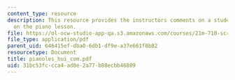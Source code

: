 ```yaml
---
content_type: resource
description: This resource provides the instructors comments on a students presentation
  on the piano lesson.
file: https://ol-ocw-studio-app-qa.s3.amazonaws.com/courses/21m-710-script-analysis-fall-2005/31bc53fccca4ad8e2a77b88ecbb46809_pianoles_hui_com.pdf
file_type: application/pdf
parent_uid: 646415ef-dba0-6db1-df9e-a37e661f8b82
resourcetype: Document
title: pianoles_hui_com.pdf
uid: 31bc53fc-cca4-ad8e-2a77-b88ecbb46809
---
```

